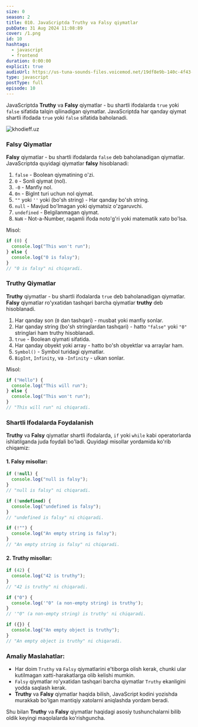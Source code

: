 ```yaml
---
size: 0
season: 2
title: 010. JavaScriptda Truthy va Falsy qiymatlar
pubDate: 31 Aug 2024 11:08:89
cover: /1.png
id: 10
hashtags:
  - javascript
  - frontend
duration: 0:00:00
explicit: true
audioUrl: https://us-tuna-sounds-files.voicemod.net/19df8e9b-140c-4f43-8c0e-09c162821765-1658350707858.mp3
type: javascript
postType: full
episode: 10
---
```

JavaScriptda **Truthy** va **Falsy** qiymatlar - bu shartli ifodalarda `true` yoki `false` sifatida talqin qilinadigan qiymatlar. JavaScriptda har qanday qiymat shartli ifodada `true` yoki `false` sifatida baholanadi.

![khodieff.uz](https://media.licdn.com/dms/image/D5612AQEfF6K4DZ3HDw/article-cover_image-shrink_720_1280/0/1677735519671?e=2147483647&v=beta&t=W5kB_xas95aqEI5RlTDuOD2GP2DX_y04Nf0lsga3HwQ "khodieff.uz")

### **Falsy Qiymatlar**

**Falsy** qiymatlar - bu shartli ifodalarda `false` deb baholanadigan qiymatlar. JavaScriptda quyidagi qiymatlar **falsy** hisoblanadi:

1. `false` - Boolean qiymatining o'zi.
2. `0` - Sonli qiymat (nol).
3. `-0` - Manfiy nol.
4. `0n` - BigInt turi uchun nol qiymat.
5. `""` yoki `''` yoki  (bo'sh string) - Har qanday bo'sh string.
6. `null` - Mavjud bo'lmagan yoki qiymatsiz o'zgaruvchi.
7. `undefined` - Belgilanmagan qiymat.
8. `NaN` - Not-a-Number, raqamli ifoda noto'g'ri yoki matematik xato bo'lsa.

Misol:

```javascript
if (0) {
  console.log("This won't run");
} else {
  console.log("0 is falsy");
}
// "0 is falsy" ni chiqaradi.
```

### **Truthy Qiymatlar**

**Truthy** qiymatlar - bu shartli ifodalarda `true` deb baholanadigan qiymatlar. **Falsy** qiymatlar ro'yxatidan tashqari barcha qiymatlar **truthy** deb hisoblanadi.

1. Har qanday son (`0` dan tashqari) - musbat yoki manfiy sonlar.
2. Har qanday string (bo'sh stringlardan tashqari) - hatto `"false"` yoki `"0"` stringlari ham truthy hisoblanadi.
3. `true` - Boolean qiymati sifatida.
4. Har qanday obyekt yoki array - hatto bo'sh obyektlar va arraylar ham.
5. `Symbol()` - Symbol turidagi qiymatlar.
6. `BigInt`, `Infinity`, va `-Infinity` - ulkan sonlar.

Misol:

```javascript
if ("Hello") {
  console.log("This will run");
} else {
  console.log("This won't run");
}
// "This will run" ni chiqaradi.
```

### **Shartli Ifodalarda Foydalanish**

**Truthy** va **Falsy** qiymatlar shartli ifodalarda, `if` yoki `while` kabi operatorlarda ishlatilganda juda foydali bo'ladi. Quyidagi misollar yordamida ko'rib chiqamiz:

#### 1. **Falsy misollar:**

```javascript
if (!null) {
  console.log("null is falsy");
}
// "null is falsy" ni chiqaradi.

if (!undefined) {
  console.log("undefined is falsy");
}
// "undefined is falsy" ni chiqaradi.

if (!"") {
  console.log("An empty string is falsy");
}
// "An empty string is falsy" ni chiqaradi.
```

#### 2. **Truthy misollar:**

```javascript
if (42) {
  console.log("42 is truthy");
}
// "42 is truthy" ni chiqaradi.

if ("0") {
  console.log('"0" (a non-empty string) is truthy');
}
// '"0" (a non-empty string) is truthy' ni chiqaradi.

if ({}) {
  console.log("An empty object is truthy");
}
// "An empty object is truthy" ni chiqaradi.
```

### **Amaliy Maslahatlar:**

* Har doim `Truthy` va `Falsy` qiymatlarini e'tiborga olish kerak, chunki ular kutilmagan xatti-harakatlarga olib kelishi mumkin.
* `Falsy` qiymatlar ro'yxatidan tashqari barcha qiymatlar `Truthy` ekanligini yodda saqlash kerak.
* **Truthy** va **Falsy** qiymatlar haqida bilish, JavaScript kodini yozishda murakkab bo'lgan mantiqiy xatolarni aniqlashda yordam beradi.

Shu bilan **Truthy** va **Falsy** qiymatlar haqidagi asosiy tushunchalarni bilib oldik keyingi maqolalarda ko'rishguncha.